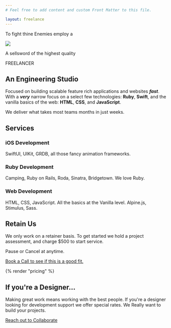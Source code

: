 ```yaml
---
# Feel free to add content and custom Front Matter to this file.

layout: freelance
---
```


<div class="row darkened horsey vertically-padded">
	<p class="flavor-text-1">To fight thine Enemies employ a</p>
	<img class="knight" src="/images/white-knight.png" />
	<p class="flavor-text-2">A sellsword of the highest quality</p>
	<p class="ostentatious-font ta-center">FREELANCER</p>
</div>

<div class="row darkened vertically-padded reaches-top">
<section class="columned really-wide padded-section">
<div class="measure">
	<h2 class="heading-one ta-left">An Engineering Studio</h2>
</div>
<div class="measure">
	<p class="paragraph withered">Focused on building scalable feature rich applications and websites <strong><em>fast</em></strong>. With a <strong><em>very</em></strong> narrow focus on a select few technologies: <strong>Ruby</strong>, <strong>Swift</strong>, and the vanilla basics of the web: <strong>HTML</strong>, <strong>CSS</strong>, and <strong>JavaScript</strong>.</p>
	<p class="paragraph withered">We deliver what takes most teams months in just weeks.</p>
</div>
<!-- <div class="squiggle"></div> -->
</section>

<div class="row darkened vertically-padded">
<section class="columned really-wide padded-section">
	<div class="measure">
		<h2 class="heading-two ta-left">Services</h2>
	</div>
	<div class="measure">
		<h3>iOS Development</h3>
		<p>SwiftUI, UIKit, GRDB, all those fancy animation frameworks.</p>
		<h3>Ruby Development</h3>
		<p>Camping, Ruby on Rails, Roda, Sinatra, Bridgetown. We love Ruby.</p>
		<h3>Web Development</h3>
		<p>HTML, CSS, JavaScript. All the basics at the Vanilla level. Alpine.js, Stimulus, Sass.</p>
	</div>
</section>
</div>

<div class="row darkened vertically-padded">
<section class="really-wide padded-section">
	<div class="measure">
		<h2 class="heading-two ta-left">Retain Us</h2>
		<p class="paragraph withered">We only work on a retainer basis. To get started we hold a project assessment, and charge $500 to start service.</p>
		<p class="paragraph withered">Pause or Cancel at anytime.</p>
		<p class="paragraph"><a target="_blank" class="button-link" href="https://calendly.com/kowfm/meet-prologue" id="action-book-a-call">Book a Call to see if this is a good fit.</a></p>
	</div>
	{% render "pricing" %}
</section>
</div>

<div class="row darkened">
<section class="really-wide padded-section">
	<div class="really-wide">
		<h2 class="full-measure heading-two ta-left">If you're a Designer...</h2>
		<p class="measure paragraph withered">Making great work means working with the best people. If you're a designer looking for development support we offer special rates. We Really want to build your projects.</p>
		<p class="measure paragraph"><a class="button-link" href="mailto:{{ metadata.email }}?subject=Lets Collaborate&body=Hi, I'm a designer looking to Collaborate with you." id="action-designer-collaborate">Reach out to Collaborate</a></p>
	</div>
</section>
</div>
